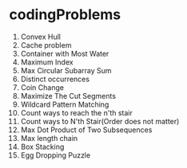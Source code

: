 # codingProblems
1. Convex Hull
2. Cache problem
3. Container with Most Water
4. Maximum Index
5. Max Circular Subarray Sum
6. Distinct occurrences
7. Coin Change
8. Maximize The Cut Segments
9. Wildcard Pattern Matching
10. Count ways to reach the n'th stair
11. Count ways to N'th Stair(Order does not matter)
12. Max Dot Product of Two Subsequences
13. Max length chain
14. Box Stacking
15. Egg Dropping Puzzle
